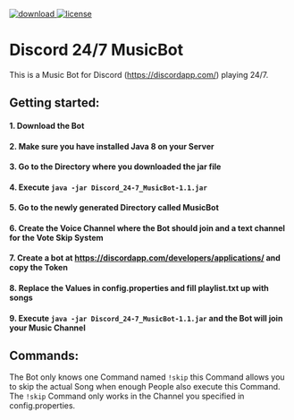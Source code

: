 [download]: https://img.shields.io/badge/Download-1.0-blue.svg
[license]: https://img.shields.io/badge/license-Mozilla%20Public%20License%20Version%202.0-lightgrey.svg
[ ![download][] ](https://github.com/Kaufisch/Discord_24-7_MusicBot/releases)
[ ![license][] ](https://github.com/Kaufisch/Discord_24-7_MusicBot/blob/master/LICENSE)

# Discord 24/7 MusicBot
This is a Music Bot for Discord (https://discordapp.com/) playing 24/7.

## Getting started:

#### 1. Download the Bot
#### 2. Make sure you have installed Java 8 on your Server
#### 3. Go to the Directory where you downloaded the jar file
#### 4. Execute `java -jar Discord_24-7_MusicBot-1.1.jar`
#### 5. Go to the newly generated Directory called MusicBot
#### 6. Create the Voice Channel where the Bot should join and a text channel for the Vote Skip System
#### 7. Create a bot at https://discordapp.com/developers/applications/ and copy the Token
#### 8. Replace the Values in config.properties and fill playlist.txt up with songs
#### 9. Execute `java -jar Discord_24-7_MusicBot-1.1.jar` and the Bot will join your Music Channel

## Commands:

The Bot only knows one Command named `!skip` 
this Command allows you to skip the actual Song when enough People also execute this Command.
The `!skip` Command only works in the Channel you specified in config.properties.

